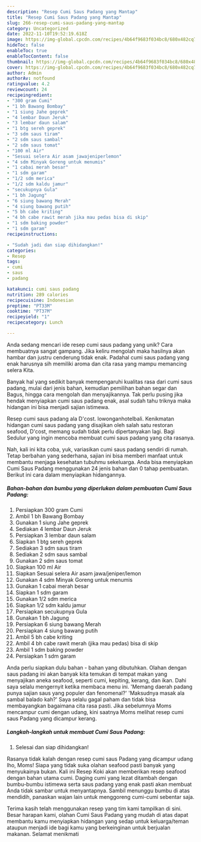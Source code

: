 ```yaml
---
description: "Resep Cumi Saus Padang yang Mantap"
title: "Resep Cumi Saus Padang yang Mantap"
slug: 266-resep-cumi-saus-padang-yang-mantap
category: Uncategorized
date: 2022-11-10T19:52:19.618Z
image: https://img-global.cpcdn.com/recipes/4b64f9683f034bc8/680x482cq70/cumi-saus-padang-foto-resep-utama.jpg
hideToc: false
enableToc: true
enableTocContent: false
thumbnail: https://img-global.cpcdn.com/recipes/4b64f9683f034bc8/680x482cq70/cumi-saus-padang-foto-resep-utama.jpg
cover: https://img-global.cpcdn.com/recipes/4b64f9683f034bc8/680x482cq70/cumi-saus-padang-foto-resep-utama.jpg
author: Admin
authorAv: notfound
ratingvalue: 4.2
reviewcount: 24
recipeingredient:
- "300 gram Cumi"
- "1 bh Bawang Bombay"
- "1 siung Jahe geprek"
- "4 lembar Daun Jeruk"
- "3 lembar daun salam"
- "1 btg sereh geprek"
- "3 sdm saus tiram"
- "2 sdm saus sambal"
- "2 sdm saus tomat"
- "100 ml Air"
- "Sesuai selera Air asam jawajeniperlemon"
- "4 sdm Minyak Goreng untuk menumis"
- "1 cabai merah besar"
- "1 sdm garam"
- "1/2 sdm merica"
- "1/2 sdm kaldu jamur"
- "secukupnya Gula"
- "1 bh Jagung"
- "6 siung bawang Merah"
- "4 siung bawang putih"
- "5 bh cabe kriting"
- "4 bh cabe rawit merah jika mau pedas bisa di skip"
- "1 sdm baking powder"
- "1 sdm garam"
recipeinstructions:

- "Sudah jadi dan siap dihidangkan!"
categories:
- Resep
tags:
- cumi
- saus
- padang

katakunci: cumi saus padang 
nutrition: 289 calories
recipecuisine: Indonesian
preptime: "PT33M"
cooktime: "PT37M"
recipeyield: "1"
recipecategory: Lunch

---
```





Anda sedang mencari ide resep cumi saus padang yang unik? Cara membuatnya sangat gampang. Jika keliru mengolah maka hasilnya akan hambar dan justru cenderung tidak enak. Padahal cumi saus padang yang enak harusnya sih memiliki aroma dan cita rasa yang mampu memancing selera Kita.





Banyak hal yang sedikit banyak mempengaruhi kualitas rasa dari cumi saus padang, mulai dari jenis bahan, kemudian pemilihan bahan segar dan Bagus, hingga cara mengolah dan menyajikannya. Tak perlu pusing jika hendak menyiapkan cumi saus padang enak,      asal sudah tahu triknya maka hidangan ini bisa menjadi sajian istimewa.














Resep cumi saus padang ala D&#39;cost. lowonganhotelbali. Kenikmatan hidangan cumi saus padang yang disajikan oleh salah satu restoran seafood, D&#39;cost, memang sudah tidak perlu dipertanyakan lagi. Bagi Sedulur yang ingin mencoba membuat cumi saus padang yang cita rasanya.






Nah, kali ini kita coba, yuk, variasikan cumi saus padang sendiri di rumah. Tetap berbahan yang sederhana, sajian ini bisa memberi manfaat untuk membantu menjaga kesehatan tubuhmu sekeluarga. Anda bisa menyiapkan Cumi Saus Padang menggunakan 24 jenis bahan dan 0 tahap pembuatan. Berikut ini cara dalam menyiapkan hidangannya.

<!--inarticleads1-->

##### Bahan-bahan dan bumbu yang diperlukan dalam pembuatan Cumi Saus Padang:

1. Persiapkan 300 gram Cumi
1. Ambil 1 bh Bawang Bombay
1. Gunakan 1 siung Jahe geprek
1. Sediakan 4 lembar Daun Jeruk
1. Persiapkan 3 lembar daun salam
1. Siapkan 1 btg sereh geprek
1. Sediakan 3 sdm saus tiram
1. Sediakan 2 sdm saus sambal
1. Gunakan 2 sdm saus tomat
1. Siapkan 100 ml Air
1. Siapkan Sesuai selera Air asam jawa/jeniper/lemon
1. Gunakan 4 sdm Minyak Goreng untuk menumis
1. Gunakan 1 cabai merah besar
1. Siapkan 1 sdm garam
1. Gunakan 1/2 sdm merica
1. Siapkan 1/2 sdm kaldu jamur
1. Persiapkan secukupnya Gula
1. Gunakan 1 bh Jagung
1. Persiapkan 6 siung bawang Merah
1. Persiapkan 4 siung bawang putih
1. Ambil 5 bh cabe kriting
1. Ambil 4 bh cabe rawit merah (jika mau pedas) bisa di skip
1. Ambil 1 sdm baking powder
1. Persiapkan 1 sdm garam


Anda perlu siapkan dulu bahan - bahan yang dibutuhkan. Olahan dengan saus padang ini akan banyak kita temukan di tempat makan yang menyajikan aneka seafood, seperti cumi, kepiting, kerang, dan ikan. Dahi saya selalu mengernyit ketika membaca menu ini. &#39;Memang daerah padang punya sajian saus yang populer dan fenomenal?&#39; &#39;Maksudnya masak ala sambal balado kah?&#39; Saya selalu gagal paham dan tidak bisa membayangkan bagaimana cita rasa pasti. Jika sebelumnya Moms mencampur cumi dengan udang, kini saatnya Moms melihat resep cumi saus Padang yang dicampur kerang. 

<!--inarticleads2-->

##### Langkah-langkah untuk membuat Cumi Saus Padang:


1. Selesai dan siap dihidangkan!

Rasanya tidak kalah dengan resep cumi saus Padang yang dicampur udang lho, Moms! Siapa yang tidak suka olahan seafood pasti banyak yang menyukainya bukan. Kali ini Resep Koki akan memberikan resep seafood dengan bahan utama cumi. Daging cumi yang lezat ditambah dengan bumbu-bumbu istimewa serta saus padang yang enak pasti akan membuat Anda tidak sambar untuk menyantapnya. Sambil menunggu bumbu di atas mendidih, panaskan wajan lain untuk menggoreng cumi-cumi sebentar saja. 

Terima kasih telah menggunakan resep yang tim kami tampilkan di sini. Besar harapan kami, olahan Cumi Saus Padang yang mudah di atas dapat membantu kamu menyiapkan hidangan yang sedap untuk keluarga/teman ataupun menjadi ide bagi kamu yang berkeinginan untuk berjualan makanan. Selamat menikmati
